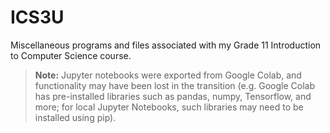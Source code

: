 # ICS3U
Miscellaneous programs and files associated with my Grade 11 Introduction to Computer Science course.

> **Note:** Jupyter notebooks were exported from Google Colab, and functionality may have been lost in the transition (e.g. Google Colab has pre-installed libraries such as pandas, numpy, Tensorflow, and more; for local Jupyter Notebooks, such libraries may need to be installed using pip). 
